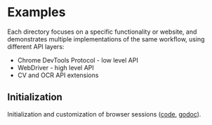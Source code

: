 # Examples

Each directory focuses on a specific functionality or website, and demonstrates
multiple implementations of the same workflow, using different API layers:

* Chrome DevTools Protocol - low level API
* WebDriver - high level API
* CV and OCR API extensions

## Initialization

Initialization and customization of browser sessions ([code](./init),
[godoc](https://pkg.go.dev/github.com/daabr/chrome-vision/pkg/devtools)).
